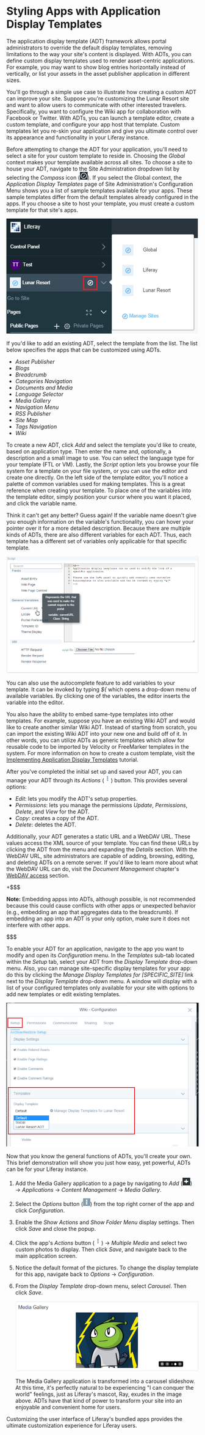 # Styling Apps with Application Display Templates [](id=styling-apps-with-application-display-templates)

The application display template (ADT) framework allows portal administrators to
override the default display templates, removing limitations to the way your
site's content is displayed. With ADTs, you can define custom display templates
used to render asset-centric applications. For example, you may want to show
blog entries horizontally instead of vertically, or list your assets in the
asset publisher application in different sizes.

You'll go through a simple use case to illustrate how creating a custom ADT can
improve your site. Suppose you're customizing the Lunar Resort site and want to
allow users to communicate with other interested travelers. Specifically, you
want to configure the Wiki app for collaboration with Facebook or Twitter. With
ADTs, you can launch a template editor, create a custom template, and configure
your app host that template. Custom templates let you re-skin your application
and give you ultimate control over its appearance and functionality in your
Liferay instance.

Before attempting to change the ADT for your application, you'll need to select
a site for your custom template to reside in. Choosing the *Global* context
makes your template available across all sites. To choose a site to house your
ADT, navigate to the Site Administration dropdown list by selecting the
*Compass* icon (![Compass](../../images/icon-compass.png)). If you select the
Global context, the *Application Display Templates* page of Site
Administration's Configuration Menu shows you a list of sample templates
available for your apps. These sample templates differ from the default
templates already configured in the apps. If you choose a site to host your
template, you must create a custom template for that site's apps.

![Figure 1: The Site Administration dropdown menu lets you choose the context in which your application display template resides.](../../images/context-selector.png)

If you'd like to add an existing ADT, select the template from the list. The
list below specifies the apps that can be customized using ADTs.

- *Asset Publisher*
- *Blogs*
- *Breadcrumb*
- *Categories Navigation*
- *Documents and Media*
- *Language Selector*
- *Media Gallery*
- *Navigation Menu*
- *RSS Publisher*
- *Site Map*
- *Tags Navigation*
- *Wiki*

To create a new ADT, click *Add* and select the template you'd like to create,
based on application type. Then enter the name and, optionally, a description and a
small image to use. You can select the language type for your template (FTL or
VM). Lastly, the *Script* option lets you browse your file system for a template
on your file system, or you can use the editor and create one directly. On
the left side of the template editor, you'll notice a palette of common
variables used for making templates. This is a great reference when creating
your template. To place one of the variables into the template editor, simply
position your cursor where you want it placed, and click the variable name.

Think it can't get any better? Guess again! If the variable name doesn't give
you enough information on the variable's functionality, you can hover your
pointer over it for a more detailed description. Because there are multiple
kinds of ADTs, there are also different variables for each ADT. Thus, each
template has a different set of variables only applicable for that specific
template. 

![Figure 2: Liferay offers a versatile script editor to customize your ADT.](../../images/adt-script-editor.png)

You can also use the autocomplete feature to add variables to your template. It
can be invoked by typing *${* which opens a drop-down menu of available
variables. By clicking one of the variables, the editor inserts the variable
into the editor.

You also have the ability to embed same-type templates into other templates. For
example, suppose you have an existing Wiki ADT and would like to create another
similar Wiki ADT. Instead of starting from scratch, you can import the existing
Wiki ADT into your new one and build off of it. In other words, you can utilize
ADTs as generic templates which allow for reusable code to be imported by
Velocity or FreeMarker templates in the system. For more information on how to
create a custom template, visit the
[Implementing Application Display Templates](/develop/tutorials/-/knowledge_base/6-2/implementing-application-display-templates)
tutorial.

<!--TODO: Update tutorial link above for 7.0, when available. -Cody -->

After you've completed the initial set up and saved your ADT, you can manage
your ADT through its *Actions* (![Actions](../../images/icon-actions.png))
button. This provides several options:

- *Edit*: lets you modify the ADT's setup properties.
- *Permissions*: lets you manage the permissions *Update*, *Permissions*,
  *Delete*, and *View* for the ADT.
- *Copy*: creates a copy of the ADT.
- *Delete*: deletes the ADT.

Additionally, your ADT generates a static URL and a WebDAV URL. These values
access the XML source of your template. You can find these URLs by clicking the
ADT from the menu and expanding the *Details* section. With the WebDAV URL, site
administrators are capable of adding, browsing, editing, and deleting ADTs on a
remote server. If you'd like to learn more about what the WebDAV URL can do,
visit the *Document Management* chapter's [WebDAV access](discover/portal/-/knowledge_base/6-2/automatic-previews-and-metadata#webdav-access)
section.

<!--TODO: Update WebDAV link above for 7.0, when available. -Cody -->

+$$$

**Note:** Embedding appss into ADTs, although possible, is not recommended
because this could cause conflicts with other apps or unexpected behavior (e.g.,
embedding an app that aggregates data to the breadcrumb). If embedding an app
into an ADT is your only option, make sure it does not interfere with other
apps.

$$$

To enable your ADT for an application, navigate to the app you want to modify
and open its *Configuration* menu. In the *Templates* sub-tab located within the
*Setup* tab, select your ADT from the *Display Template* drop-down menu. Also,
you can manage site-specific display templates for your app: do this by clicking
the *Manage Display Templates for [SPECIFIC_SITE]* link next to the *Display
Template* drop-down menu. A window will display with a list of your configured
templates only available for your site with options to add new templates or edit
existing templates.

![Figure 3: In the *Configuration* menu of an app, you can edit and manage available ADTs.](../../images/adt-configuration.png)

Now that you know the general functions of ADTs, you'll create your own. This
brief demonstration will show you just how easy, yet powerful, ADTs can be for
your Liferay instance.

1. Add the Media Gallery application to a page by navigating to *Add*
   (![Add](../../images/icon-control-menu-add.png)) &rarr; *Applications*
   &rarr; *Content Management* &rarr; *Media Gallery*.

2. Select the *Options* button (![Options](../../images/icon-app-options.png))
   from the top right corner of the app and click *Configuration*.

3. Enable the *Show Actions* and *Show Folder Menu* display settings. Then click
   *Save* and close the popup.

4. Click the app's *Actions* button (![Actions](../../images/icon-actions.png))
   &rarr; *Multiple Media* and select two custom photos to display. Then click
   *Save*, and navigate back to the main application screen.

5. Notice the default format of the pictures. To change the display template for
   this app, navigate back to *Options* &rarr; *Configuration*.

6. From the *Display Template* drop-down menu, select *Carousel*. Then click
   *Save*.

	![Figure 4: After applying the Carousel ADT, your pictures are displayed as a carousel slideshow.](../../images/adt-carousel.png)

	The Media Gallery application is transformed into a carousel slideshow. At
	this time, it's perfectly natural to be experiencing "I can conquer the
	world" feelings, just as Liferay's mascot, Ray, exudes in the image above.
	ADTs have that kind of power to transform your site into an enjoyable and
	convenient home for users.

Customizing the user interface of Liferay's bundled apps provides the ultimate
customization experience for Liferay users.
